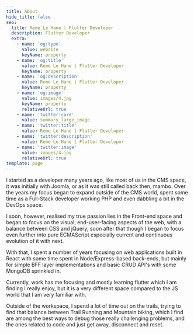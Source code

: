 ```yaml
---
title: About
hide_title: false
seo:
  title: Reme Le Hane | Flutter Developer
  description: Flutter Developer
  extra:
    - name: 'og:type'
      value: website
      keyName: property
    - name: 'og:title'
      value: Reme Le Hane | Flutter Developer
      keyName: property
    - name: 'og:description'
      value: Reme Le Hane | Flutter Developer
      keyName: property
    - name: 'og:image'
      value: images/4.jpg
      keyName: property
      relativeUrl: true
    - name: 'twitter:card'
      value: summary_large_image
    - name: 'twitter:title'
      value: Reme Le Hane | Flutter Developer
    - name: 'twitter:description'
      value: Reme Le Hane | Flutter Developer
    - name: 'twitter:image'
      value: images/4.jpg
      relativeUrl: true
template: page
---
```

<p>I started as a developer many years ago, like most of us in the CMS space, it was initially with Joomla, or as it was still called back then, mambo. Over the years my focus began to expand outside of the CMS world, spent some time as a Full-Stack developer working PHP and even dabbling a bit in the DevOps space.</p>
<p>I soon, however, realised my true passion lies in the Front-end space and began to focus on the visual, end-user-facing aspects of the web, with a balance between CSS and jQuery, soon after that though I began to focus even further into pure ECMAScript especially current and continuous evolution of it with next.</p>
<p>With that, I spent a number of years focusing on web applications built in React with some time spent in Node/Express-based back-ends, but mainly for simple BFF layer implementations and basic CRUD API's with some MongoDB sprinkled in.</p>
<p>Currently, work has me focusing and mostly learning flutter which I am finding I really enjoy, but it is a very different space compared to the JS world that I am very familiar with.</p>
<p>Outside of the workspace, I spend a lot of time out on the trails, trying to find that balance between Trail Running and Mountain biking, which I find are among the best ways to debug those really challenging problems, and the ones related to code and just get away, disconnect and reset.</p>
